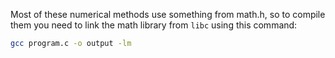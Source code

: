Most of these numerical methods use something from math.h, so to compile them
you need to link the math library from `libc` using this command:

```bash
gcc program.c -o output -lm
```
